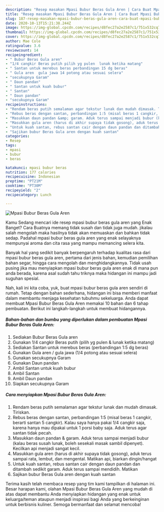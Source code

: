 ```yaml
---
description: "Resep masakan Mpasi Bubur Beras Gula Aren | Cara Buat Mpasi Bubur Beras Gula Aren Yang Sedap"
title: "Resep masakan Mpasi Bubur Beras Gula Aren | Cara Buat Mpasi Bubur Beras Gula Aren Yang Sedap"
slug: 187-resep-masakan-mpasi-bubur-beras-gula-aren-cara-buat-mpasi-bubur-beras-gula-aren-yang-sedap
date: 2020-10-13T15:21:38.244Z
image: https://img-global.cpcdn.com/recipes/d8fec27a2e2587c1/751x532cq70/mpasi-bubur-beras-gula-aren-foto-resep-utama.jpg
thumbnail: https://img-global.cpcdn.com/recipes/d8fec27a2e2587c1/751x532cq70/mpasi-bubur-beras-gula-aren-foto-resep-utama.jpg
cover: https://img-global.cpcdn.com/recipes/d8fec27a2e2587c1/751x532cq70/mpasi-bubur-beras-gula-aren-foto-resep-utama.jpg
author: Mae Cole
ratingvalue: 3.6
reviewcount: 14
recipeingredient:
- " Bubur Beras Gula aren"
- "1/4 cangkir Beras putih pilih yg pulen  lunak ketika matang"
- " Santan untuk merebus beras perbandingan 15 dg beras"
- " Gula aren  gula jawa 14 potong atau sesuai selera"
- "secukupnya Garam"
- " Daun pandan"
- " Santan untuk kuah bubur"
- " Santan"
- " Daun pandan"
- "secukupnya Garam"
recipeinstructions:
- "Rendam beras putih semalaman agar tekstur lunak dan mudah dimasak. Tiriskan."
- "Rebus beras dengan santan, perbandingan 1:5 (misal beras 1 cangkir, berarti santan 5 cangkir). Kalau saya hanya pakai 1/4 cangkir saja, karena hanya mau dipakai untuk 1 porsi baby saja. Aduk terus agar santan tidak pecah."
- "Masukkan daun pandan &amp; garam. Aduk terus sampai menjadi bubur (kalau beras susah lunak, boleh sesekali masak sambil dipenyet). Kecilkan api menjadi sangat kecil."
- "Masukkan gula aren (harus di akhir supaya tidak gosong), aduk terus sampai rata, lembut, dan mengental. Matikan api, biarkan dingin/hangat"
- "Untuk kuah santan, rebus santan cair dengan daun pandan dan ditambah sedikit garam. Aduk terus sampai mendidih. Matikan"
- "Sajikan bubur Beras Gula aren dengan kuah santan"
categories:
- Resep
tags:
- mpasi
- bubur
- beras

katakunci: mpasi bubur beras 
nutrition: 177 calories
recipecuisine: Indonesian
preptime: "PT21M"
cooktime: "PT30M"
recipeyield: "2"
recipecategory: Lunch

---
```



![Mpasi Bubur Beras Gula Aren](https://img-global.cpcdn.com/recipes/d8fec27a2e2587c1/751x532cq70/mpasi-bubur-beras-gula-aren-foto-resep-utama.jpg)

Kamu Sedang mencari ide resep mpasi bubur beras gula aren yang Enak Banget? Cara Buatnya memang tidak susah dan tidak juga mudah. jikalau salah mengolah maka hasilnya tidak akan memuaskan dan bahkan tidak sedap. Padahal mpasi bubur beras gula aren yang enak selayaknya mempunyai aroma dan cita rasa yang mampu memancing selera kita.

Banyak hal yang sedikit banyak berpengaruh terhadap kualitas rasa dari mpasi bubur beras gula aren, pertama dari jenis bahan, kemudian pemilihan bahan segar, hingga cara mengolah dan menghidangkannya. Tidak usah pusing jika mau menyiapkan mpasi bubur beras gula aren enak di mana pun anda berada, karena asal sudah tahu triknya maka hidangan ini mampu jadi suguhan spesial.




Nah, kali ini kita coba, yuk, buat mpasi bubur beras gula aren sendiri di rumah. Tetap dengan bahan sederhana, hidangan ini bisa memberi manfaat dalam membantu menjaga kesehatan tubuhmu sekeluarga. Anda dapat membuat Mpasi Bubur Beras Gula Aren memakai 10 bahan dan 6 tahap pembuatan. Berikut ini langkah-langkah untuk membuat hidangannya.

<!--inarticleads1-->

##### Bahan-bahan dan bumbu yang diperlukan dalam pembuatan Mpasi Bubur Beras Gula Aren:

1. Sediakan  Bubur Beras Gula aren
1. Gunakan 1/4 cangkir Beras putih (pilih yg pulen &amp; lunak ketika matang)
1. Sediakan  Santan untuk merebus beras (perbandingan 1:5 dg beras)
1. Gunakan  Gula aren / gula jawa (1/4 potong atau sesuai selera)
1. Gunakan secukupnya Garam
1. Gunakan  Daun pandan
1. Ambil  Santan untuk kuah bubur
1. Ambil  Santan
1. Ambil  Daun pandan
1. Siapkan secukupnya Garam




<!--inarticleads2-->

##### Cara menyiapkan Mpasi Bubur Beras Gula Aren:

1. Rendam beras putih semalaman agar tekstur lunak dan mudah dimasak. Tiriskan.
1. Rebus beras dengan santan, perbandingan 1:5 (misal beras 1 cangkir, berarti santan 5 cangkir). Kalau saya hanya pakai 1/4 cangkir saja, karena hanya mau dipakai untuk 1 porsi baby saja. Aduk terus agar santan tidak pecah.
1. Masukkan daun pandan &amp; garam. Aduk terus sampai menjadi bubur (kalau beras susah lunak, boleh sesekali masak sambil dipenyet). Kecilkan api menjadi sangat kecil.
1. Masukkan gula aren (harus di akhir supaya tidak gosong), aduk terus sampai rata, lembut, dan mengental. Matikan api, biarkan dingin/hangat
1. Untuk kuah santan, rebus santan cair dengan daun pandan dan ditambah sedikit garam. Aduk terus sampai mendidih. Matikan
1. Sajikan bubur Beras Gula aren dengan kuah santan




Terima kasih telah membaca resep yang tim kami tampilkan di halaman ini. Besar harapan kami, olahan Mpasi Bubur Beras Gula Aren yang mudah di atas dapat membantu Anda menyiapkan hidangan yang enak untuk keluarga/teman ataupun menjadi inspirasi bagi Anda yang berkeinginan untuk berbisnis kuliner. Semoga bermanfaat dan selamat mencoba!
